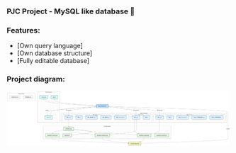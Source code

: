 ### PJC Project - MySQL like database 👋

### Features:
  - [Own query language]
  - [Own database structure]
  - [Fully editable database]

### Project diagram:
![Project Diagram](https://github.com/patry-smrnf/database_og/blob/master/diagram.png "Project diagram")
